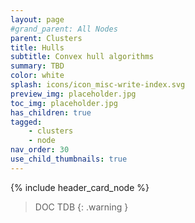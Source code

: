 ```yaml
---
layout: page
#grand_parent: All Nodes
parent: Clusters
title: Hulls
subtitle: Convex hull algorithms
summary: TBD
color: white
splash: icons/icon_misc-write-index.svg
preview_img: placeholder.jpg
toc_img: placeholder.jpg
has_children: true
tagged: 
    - clusters
    - node
nav_order: 30
use_child_thumbnails: true
---
```


{% include header_card_node %}

> DOC TDB
{: .warning }